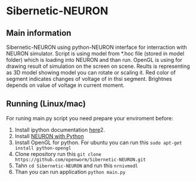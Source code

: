 # Sibernetic-NEURON

Main information
------------------------------
Sibernetic-NEURON using python-NEURON interface for interraction with NEURON simulator. Script is using model from *.hoc file (stored in model folder) which is loading into NEURON and than run. OpenGL is using for drawing result of simulation on the screen on scene. Reults is representing as 3D model showing model you can rotate or scaling it. Red color of segment indicates changes of voltage of in thsi segment. Brightnes depends on value of voltage in current moment.

Running (Linux/mac)
------------------------------
For runing main.py script you need prepare your enviroment before:

1. Install ipython documentation [here](http://ipython.org/install.html)2. 
2. Install [NEURON with Python](http://www.davison.webfactional.com/notes/installation-neuron-python/)
3. Install OpenGL for python. For ubuntu you can run this ```sudo apt-get install python-opengl```
4. Clone repository run this ```git clone https://github.com/openworm/Sibernetic-NEURON.git```
5. Tahn ```cd Sibernetic-NEURON``` and run this ```nrnivmodl```
6. Than you can run application ```python main.py```


